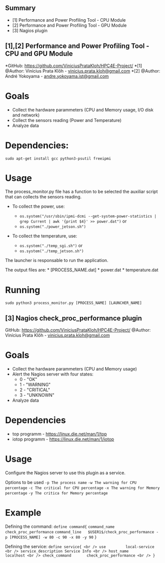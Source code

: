 ## Summary

* [1] Performance and Power Profiling Tool - CPU Module
* [2] Performance and Power Profiling Tool - GPU Module
* [3] Nagios plugin


## [1],[2] Performance and Power Profiling Tool - CPU and GPU Module

*GitHub: https://github.com/ViniciusPrataKloh/HPC4E-Project/
*[1] @Author: Vinícius Prata Klôh - vinicius.prata.kloh@gmail.com
*[2] @Author: André Yokoyama - andre.yokoyama.ist@gmail.com

# Goals

* Collect the hardware parammeters (CPU and Memory usage, I/O disk and network)
* Collect the sensors reading (Power and Temperature)
* Analyze data

# Dependencies:

```shell
sudo apt-get install gcc python3-psutil freeipmi
```

# Usage

The process_monitor.py file has a function to be selected the auxiliar script that can collects the sensors reading.

* To collect the power, use:
	- `os.system("/usr/sbin/ipmi-dcmi --get-system-power-statistics | grep Current | awk '{print $4}' >> power.dat")`
	or
	- `os.system("./power_jetson.sh")`

* To collect the temperature, use:
	- `os.system("./temp_sgi.sh")`
	or
	- `os.system("./temp_jetson.sh")`

The launcher is responsable to run the application.

The output files are:
	* [PROCESS_NAME.dat]
	* power.dat
	* temperature.dat

# Running

```shell
sudo python3 process_monitor.py [PROCESS_NAME] [LAUNCHER_NAME]
```


## [3] Nagios check_proc_performance plugin

GitHub: https://github.com/ViniciusPrataKloh/HPC4E-Project/
@Author: Vinícius Prata Klôh - vinicius.prata.kloh@gmail.com

# Goals

* Collect the hardware parammeters (CPU and Memory usage)
* Alert the Nagios server with four states:
	* 0 - "OK"
	* 1 - "WARNING"
	* 2 - "CRITICAL"
	* 3 - "UNKNOWN"
* Analyze data

# Dependencies

* top programm - https://linux.die.net/man/1/top
* iotop programm - https://linux.die.net/man/1/iotop

# Usage

Configure the Nagios server to use this plugin as a service.

Options to be used 
	`-p The process name`
	`-w The warning for CPU percentage`
	`-c The critical for CPU percentage`
	`-x The warning for Memory percentage`
	`-y The critica for Memory percentage`

# Example

Defining the command:
	`define command{`
		`command_name	check_proc_performance`
		`command_line	$USER1$/check_proc_performance -p [PROCESS_NAME] -w 80 -c 90 -x 80 -y 90`
	`}`

Defining the service:
	`define service{ <br />
		use			local-service <br />
		service_description	Service Info <br />
		host_name		localhost <br />
		check_command		check_proc_performance <br />
	}`
